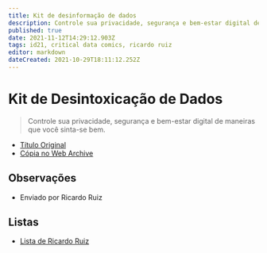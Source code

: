 ```yaml
---
title: Kit de desinformação de dados
description: Controle sua privacidade, segurança e bem-estar digital de maneiras que você sinta-se bem.
published: true
date: 2021-11-12T14:29:12.903Z
tags: id21, critical data comics, ricardo ruiz
editor: markdown
dateCreated: 2021-10-29T18:11:12.252Z
---
```


# Kit de Desintoxicação de Dados

> Controle sua privacidade, segurança e bem-estar digital de maneiras que você sinta-se bem.

 - [Título Original](https://datadetoxkit.org/pt/home)
 - [Cópia no Web Archive](https://web.archive.org/web/20210924125730/https://datadetoxkit.org/pt/home/)

## Observações

- Enviado por Ricardo Ruiz

## Listas

- [Lista de Ricardo Ruiz](/listas/ricardo-ruiz)